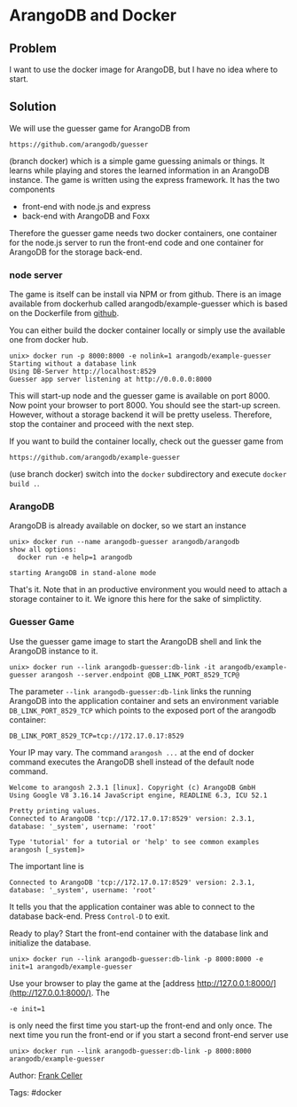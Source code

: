 # ArangoDB and Docker

## Problem

I want to use the docker image for ArangoDB, but I have no idea where to start.

## Solution

We will use the guesser game for ArangoDB from

    https://github.com/arangodb/guesser

(branch docker) which is a simple game guessing animals or things. It learns while playing
and stores the learned information in an ArangoDB instance. The game is written using the
express framework. It has the two components

* front-end with node.js and express
* back-end with ArangoDB and Foxx

Therefore the guesser game needs two docker containers, one container for the node.js
server to run the front-end code and one container for ArangoDB for the storage back-end.

### node server

The game is itself can be install via NPM or from github. There is an image available from
dockerhub called arangodb/example-guesser which is based on the Dockerfile
from [github](https://raw.githubusercontent.com/arangodb/guesser/docker/docker/Dockerfile).

You can either build the docker container locally or simply use the available one from
docker hub.

    unix> docker run -p 8000:8000 -e nolink=1 arangodb/example-guesser
	Starting without a database link
    Using DB-Server http://localhost:8529
    Guesser app server listening at http://0.0.0.0:8000

This will start-up node and the guesser game is available on port 8000. Now point your
browser to port 8000. You should see the start-up screen. However, without a storage
backend it will be pretty useless. Therefore, stop the container and proceed with the next
step.

If you want to build the container locally, check out the guesser game from

    https://github.com/arangodb/example-guesser

(use branch docker) switch into the `docker` subdirectory and execute `docker build .`.

### ArangoDB

ArangoDB is already available on docker, so we start an instance

    unix> docker run --name arangodb-guesser arangodb/arangodb
	show all options:
	  docker run -e help=1 arangodb

	starting ArangoDB in stand-alone mode

That's it. Note that in an productive environment you would need to attach a storage
container to it. We ignore this here for the sake of simplictity.

### Guesser Game

Use the guesser game image to start the ArangoDB shell and link the ArangoDB instance to
it.

    unix> docker run --link arangodb-guesser:db-link -it arangodb/example-guesser arangosh --server.endpoint @DB_LINK_PORT_8529_TCP@

The parameter `--link arangodb-guesser:db-link` links the running ArangoDB into the
application container and sets an environment variable `DB_LINK_PORT_8529_TCP` which
points to the exposed port of the arangodb container:

    DB_LINK_PORT_8529_TCP=tcp://172.17.0.17:8529

Your IP may vary. The command `arangosh ...` at the end of docker command executes the
ArangoDB shell instead of the default node command.

	Welcome to arangosh 2.3.1 [linux]. Copyright (c) ArangoDB GmbH
	Using Google V8 3.16.14 JavaScript engine, READLINE 6.3, ICU 52.1

	Pretty printing values.
	Connected to ArangoDB 'tcp://172.17.0.17:8529' version: 2.3.1, database: '_system', username: 'root'

	Type 'tutorial' for a tutorial or 'help' to see common examples
	arangosh [_system]> 

The important line is

	Connected to ArangoDB 'tcp://172.17.0.17:8529' version: 2.3.1, database: '_system', username: 'root'

It tells you that the application container was able to connect to the database
back-end. Press `Control-D` to exit.

Ready to play? Start the front-end container with the database link and initialize the database.

    unix> docker run --link arangodb-guesser:db-link -p 8000:8000 -e init=1 arangodb/example-guesser

Use your browser to play the game at the [address http://127.0.0.1:8000/](http://127.0.0.1:8000/).
The

    -e init=1

is only need the first time you start-up the front-end and only once. The next time you
run the front-end or if you start a second front-end server use

    unix> docker run --link arangodb-guesser:db-link -p 8000:8000 arangodb/example-guesser

Author: [Frank Celler](https://github.com/fceller)

Tags: #docker
